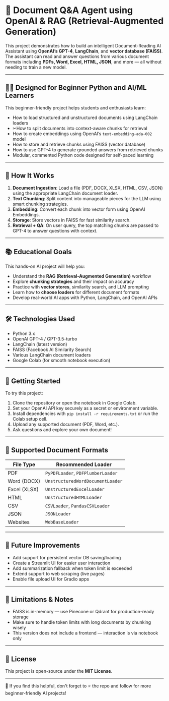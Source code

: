 # 📄 Document Q&A Agent using OpenAI & RAG (Retrieval-Augmented Generation)

This project demonstrates how to build an intelligent Document-Reading AI Assistant using **OpenAI’s GPT-4**, **LangChain**, and **vector database (FAISS)**. The assistant can read and answer questions from various document formats including **PDFs, Word, Excel, HTML, JSON**, and more — all without needing to train a new model.

---

## 🧑‍🏫 Designed for Beginner Python and AI/ML Learners

This beginner-friendly project helps students and enthusiasts learn:

- How to load structured and unstructured documents using LangChain loaders  
- ✂How to split documents into context-aware chunks for retrieval  
- How to create embeddings using OpenAI’s `text-embedding-ada-002` model  
- How to store and retrieve chunks using FAISS (vector database)  
- How to use GPT-4 to generate grounded answers from retrieved chunks  
- Modular, commented Python code designed for self-paced learning

---

## 🧠 How It Works

1. **Document Ingestion**: Load a file (PDF, DOCX, XLSX, HTML, CSV, JSON) using the appropriate LangChain document loader.
2. **Text Chunking**: Split content into manageable pieces for the LLM using smart chunking strategies.
3. **Embedding**: Convert each chunk into vector form using OpenAI Embeddings.
4. **Storage**: Store vectors in FAISS for fast similarity search.
5. **Retrieval + QA**: On user query, the top matching chunks are passed to GPT-4 to answer questions with context.

---

## 📚 Educational Goals

This hands-on AI project will help you:

- Understand the **RAG (Retrieval-Augmented Generation)** workflow  
- Explore **chunking strategies** and their impact on accuracy  
- Practice with **vector stores**, similarity search, and LLM prompting  
- Learn how to **choose loaders** for different document formats  
- Develop real-world AI apps with Python, LangChain, and OpenAI APIs

---

## 🛠️ Technologies Used

- Python 3.x  
- OpenAI GPT-4 / GPT-3.5-turbo  
- LangChain (latest version)  
- FAISS (Facebook AI Similarity Search)  
- Various LangChain document loaders  
- Google Colab (for smooth notebook execution)

---

## 🚀 Getting Started

To try this project:

1. Clone the repository or open the notebook in Google Colab.  
2. Set your OpenAI API key securely as a secret or environment variable.  
3. Install dependencies with `pip install -r requirements.txt` or run the Colab setup cell.  
4. Upload any supported document (PDF, Word, etc.).  
5. Ask questions and explore your own document!

---

## 📂 Supported Document Formats

| File Type     | Recommended Loader                    |
|---------------|----------------------------------------|
| PDF           | `PyPDFLoader`, `PDFPlumberLoader`      |
| Word (DOCX)   | `UnstructuredWordDocumentLoader`       |
| Excel (XLSX)  | `UnstructuredExcelLoader`              |
| HTML          | `UnstructuredHTMLLoader`               |
| CSV           | `CSVLoader`, `PandasCSVLoader`         |
| JSON          | `JSONLoader`                           |
| Websites      | `WebBaseLoader`                        |

---

## 🔮 Future Improvements

- Add support for persistent vector DB saving/loading  
- Create a Streamlit UI for easier user interaction  
- Add summarization fallback when token limit is exceeded  
- Extend support to web scraping (live pages)  
- Enable file upload UI for Gradio apps  

---

## 🧩 Limitations & Notes

- FAISS is in-memory — use Pinecone or Qdrant for production-ready storage  
- Make sure to handle token limits with long documents by chunking wisely  
- This version does not include a frontend — interaction is via notebook only  

---

## 📄 License

This project is open-source under the **MIT License**.

---

👋 If you find this helpful, don't forget to ⭐ the repo and follow for more beginner-friendly AI projects!


